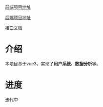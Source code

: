 [前端项目地址](https://github.com/fevolq/Front)

[后端项目地址](https://github.com/fevolq/Backend)

[接口文档]()

# 介绍
本项目基于vue3，实现了**用户系统、数据分析**等。

# 进度
迭代中